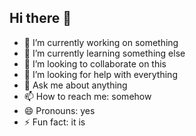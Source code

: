 ## Hi there 👋

<!--
**pp-pwr/pp-pwr** is a ✨ _special_ ✨ repository because its `README.md` (this file) appears on your GitHub profile.

Here are some ideas to get you started:
-->

- 🔭 I’m currently working on something
- 🌱 I’m currently learning something else
- 👯 I’m looking to collaborate on this
- 🤔 I’m looking for help with everything
- 💬 Ask me about anything
- 📫 How to reach me: somehow
- 😄 Pronouns: yes
- ⚡ Fun fact: it is

